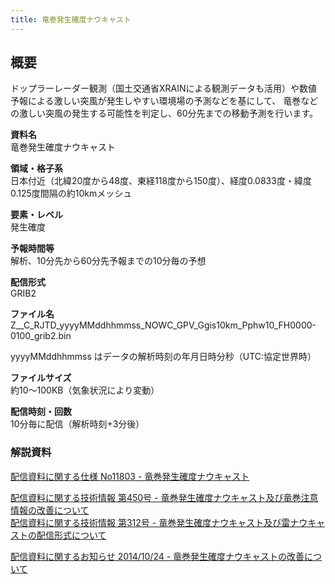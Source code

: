 ```yaml
---
title: 竜巻発生確度ナウキャスト
---
```


## 概要
ドップラーレーダー観測（国土交通省XRAINによる観測データも活用）や数値予報による激しい突風が発生しやすい環境場の予測などを基にして、
竜巻などの激しい突風の発生する可能性を判定し、60分先までの移動予測を行います。

**資料名** <br/>
竜巻発生確度ナウキャスト

**領域・格子系** <br/>
日本付近（北緯20度から48度、東経118度から150度）、経度0.0833度・緯度0.125度間隔の約10kmメッシュ

**要素・レベル** <br/>
発生確度

**予報時間等** <br/>
解析、10分先から60分先予報までの10分毎の予想

**配信形式** <br/>
GRIB2

**ファイル名** <br/>
Z__C_RJTD_yyyyMMddhhmmss_NOWC_GPV_Ggis10km_Pphw10_FH0000-0100_grib2.bin

yyyyMMddhhmmss はデータの解析時刻の年月日時分秒（UTC:協定世界時）

**ファイルサイズ** <br/>
約10～100KB（気象状況により変動）

**配信時刻・回数** <br/>
10分毎に配信（解析時刻+3分後）

### 解説資料
[配信資料に関する仕様 No11803 - 竜巻発生確度ナウキャスト](https://www.data.jma.go.jp/suishin/shiyou/pdf/no11803)


[配信資料に関する技術情報 第450号 - 竜巻発生確度ナウキャスト及び竜巻注意情報の改善について](https://dmdata.jp/docs/jma/technical/450.pdf) <br/>
[配信資料に関する技術情報 第312号 - 竜巻発生確度ナウキャスト及び雷ナウキャストの配信形式について](https://dmdata.jp/docs/jma/technical/312.pdf)


[配信資料に関するお知らせ 2014/10/24 - 竜巻発生確度ナウキャストの改善について](https://dmdata.jp/docs/jma/notice/20141024a.pdf)
